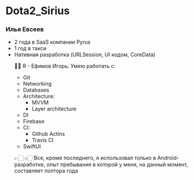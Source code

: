 # Dota2_Sirius

### Илья Евсеев
<ul>
    <li>2 года в SaaS компании Pyrus</li>
    <li>1 год в такси</li>
    <li>Нативная разработка (URLSession, UI кодом, CoreData)</li>
</ui>

 👋🏻 Я - Ефимов Игорь. Умею работать с:
  * Git
  * Networking
  * Databases
  * Architecture:
    * MVVM
    * Layer architecture
  * DI
  * Firebase
  * CI:
    * Github Actins
    * Travis CI
  * SwiftUI

  👉🏻👈🏻 Все, кроме последнего, я использовал только в Android-разработке, опыт пребывания в которой у меня, на данный момент, составляет полтора года